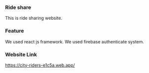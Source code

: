 ### Ride share
This is ride sharing website.
### Feature
We used react js framework.
We used firebase authenticate system.

### Website Link
https://city-riders-e1c5a.web.app/

